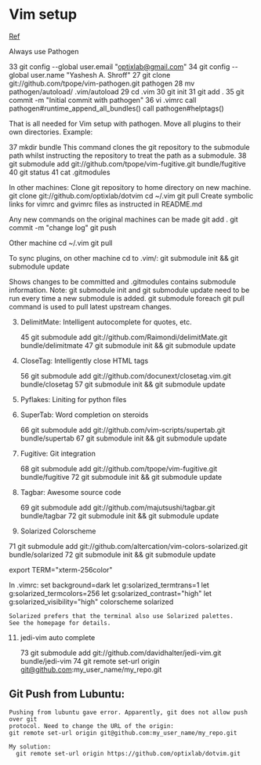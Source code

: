 # Vim setup
[Ref](http://mirnazim.org/writings/vim-plugins-i-use/)

Always use Pathogen

   33  git config --global user.email "optixlab@gmail.com"
   34  git config --global user.name "Yashesh A. Shroff"
   27  git clone git://github.com/tpope/vim-pathogen.git pathogen
   28  mv pathogen/autoload/ .vim/autoload
   29  cd .vim
   30  git init
   31  git add .
   35  git commit -m "Initial commit with pathogen"
   36  vi .vimrc
    call pathogen#runtime_append_all_bundles()
    call pathogen#helptags()

That is all needed for Vim setup with pathogen. 
Move all plugins to their own directories. 
Example:

   37  mkdir bundle
This command clones the git repository to the submodule path whilst instructing the repository to treat the path as a submodule.
   38  git submodule add git://github.com/tpope/vim-fugitive.git bundle/fugitive
   40  git status
   41  cat .gitmodules

   In other machines: 
     Clone git repository to home directory on new machine.
     git clone git://github.com/optixlab/dotvim
     cd ~/.vim
     git pull
     Create symbolic links for vimrc and gvimrc files as instructed in README.md

   Any new commands on the original machines can be made
   git add .
   git commit -m "change log"
   git push

   Other machine
     cd ~/.vim
     git pull

   To sync plugins, on other machine cd to .vim/:
     git submodule init && git submodule update

   Shows changes to be committed and .gitmodules contains submodule information.
Note: git submodule init and git submodule update need to be run every time a new submodule is added. git submodule foreach git pull command is used to pull latest upstream changes.

3. DelimitMate: Intelligent autocomplete for quotes, etc.

   45  git submodule add git://github.com/Raimondi/delimitMate.git bundle/delimitmate
   47  git submodule init && git submodule update

4. CloseTag: Intelligently close HTML tags

   56  git submodule add git://github.com/docunext/closetag.vim.git bundle/closetag
   57  git submodule init && git submodule update

5. Pyflakes: Liniting for python files


7. SuperTab: Word completion on steroids

   66  git submodule add git://github.com/vim-scripts/supertab.git bundle/supertab
   67  git submodule init && git submodule update

8. Fugitive: Git integration

   68  git submodule add git://github.com/tpope/vim-fugitive.git bundle/fugitive
   72  git submodule init && git submodule update

9. Tagbar: Awesome source code

   69  git submodule add git://github.com/majutsushi/tagbar.git bundle/tagbar
   72  git submodule init && git submodule update

10. Solarized Colorscheme

   71  git submodule add  git://github.com/altercation/vim-colors-solarized.git bundle/solarized
   72  git submodule init && git submodule update

   export TERM="xterm-256color"

   In .vimrc:
       set background=dark
       let g:solarized_termtrans=1
       let g:solarized_termcolors=256
       let g:solarized_contrast="high"
       let g:solarized_visibility="high"
       colorscheme solarized

	Solarized prefers that the terminal also use Solarized palettes. 
	See the homepage for details.

11. jedi-vim auto complete

	73 git submodule add git://github.com/davidhalter/jedi-vim.git bundle/jedi-vim
	74 git remote set-url origin git@github.com:my_user_name/my_repo.git

## Git Push from Lubuntu:

	Pushing from lubuntu gave error. Apparently, git does not allow push over git 
	protocol. Need to change the URL of the origin:
	git remote set-url origin git@github.com:my_user_name/my_repo.git

	My solution:
	  git remote set-url origin https://github.com/optixlab/dotvim.git
